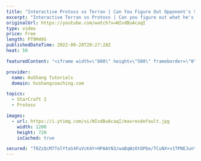 ```yaml
---
title: "Interactive Protoss vs Terran | Can You Figure Out Opponent's Strategy?"
excerpt: "Interactive Terran vs Protoss | Can you figure out what he's doing?  ♦ Coaching -------------------------------------------------------------------------- Website: https://www.hushangcoaching.com  Interested in Starcraft lessons? Check out my website! I would love to help you improve and reach your goals."
originalUrl: https://youtube.com/watch?v=WIvdBuAcaqI
type: video
price: Free
length: PT9M49S
publishedDateTime: 2022-09-20T20:27:28Z
heat: 50

featuredContent: "<iframe width=\"800\" height=\"500\" frameborder=\"0\" src=\"https://www.youtube.com/embed/WIvdBuAcaqI\" allow=\"accelerometer; autoplay; encrypted-media; gyroscope; picture-in-picture\" allowfullscreen></iframe>"

provider:
  name: HuShang Tutorials
  domain: hushangcoaching.com

topics:
  - StarCraft 2
  - Protoss

images:
  - url: https://i.ytimg.com/vi/WIvdBuAcaqI/maxresdefault.jpg
    width: 1280
    height: 720
    isCached: true

secured: "T0ZzQcM7TolYtaS4FuVcK4Y+HPAAtN3/waBqWzOtOPbe/TCuNX+v1TPNEJunYLX2FyW6YxX4QLDzsAHfE5U8IbCwMmQqHti6+XAVLcKO+/O4y80mVtpkK9fZ9f/+PKdWLSIheMWehtw5LnSIuyociSeicdrfZufZ1FI+uTpEaMxL88eKfoFukdWevyUQRWS4BptSZXjuIc8K+bcNEcI7EVijrPH72OJR9nRuis6fDdBlX+4Ffw6otNc+yhrNoZB8SNsI6wNCwaS0zqr3YWO189pVRyzk4DQZ6yYSC7/5pJ10oEk/wrXMFWNyf3WgExlmWcDj/U4Tg8HOQIqnTeA6YHL7bImkWpBUfVBb9cgIXo77/izRuByX0oD2eM0vhpxNeYa4MldzeWQcG26dKpB+LGFU7m7f3miGetU+bc66Hg8=;/+kMFgoPeY9a6yrl48743A=="
---
```


